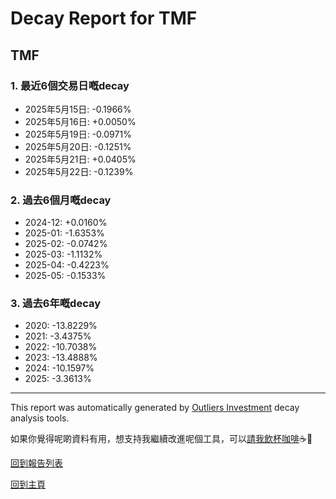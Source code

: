 # Decay Report for TMF

## TMF

### 1. 最近6個交易日嘅decay

- 2025年5月15日: -0.1966%
- 2025年5月16日: +0.0050%
- 2025年5月19日: -0.0971%
- 2025年5月20日: -0.1251%
- 2025年5月21日: +0.0405%
- 2025年5月22日: -0.1239%

### 2. 過去6個月嘅decay

- 2024-12: +0.0160%
- 2025-01: -1.6353%
- 2025-02: -0.0742%
- 2025-03: -1.1132%
- 2025-04: -0.4223%
- 2025-05: -0.1533%

### 3. 過去6年嘅decay

- 2020: -13.8229%
- 2021: -3.4375%
- 2022: -10.7038%
- 2023: -13.4888%
- 2024: -10.1597%
- 2025: -3.3613%

------------------------------
This report was automatically generated by [Outliers Investment](https://outliersecon.github.io/Outliers-Investment/) decay analysis tools.

如果你覺得呢啲資料有用，想支持我繼續改進呢個工具，可以[請我飲杯咖啡](https://buymeacoffee.com/outliersecon)☕🙏

[回到報告列表](https://outliersecon.github.io/Outliers-Investment/reports/reports_public)

[回到主頁](https://outliersecon.github.io/Outliers-Investment/)